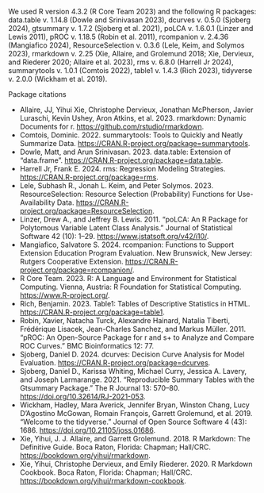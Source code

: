 We used R version 4.3.2 (R Core Team 2023) and the following R packages: data.table v. 1.14.8 (Dowle and Srinivasan 2023), dcurves v. 0.5.0 (Sjoberg 2024), gtsummary v. 1.7.2 (Sjoberg et al. 2021), poLCA v. 1.6.0.1 (Linzer and Lewis 2011), pROC v. 1.18.5 (Robin et al. 2011), rcompanion v. 2.4.36 (Mangiafico 2024), ResourceSelection v. 0.3.6 (Lele, Keim, and Solymos 2023), rmarkdown v. 2.25 (Xie, Allaire, and Grolemund 2018; Xie, Dervieux, and Riederer 2020; Allaire et al. 2023), rms v. 6.8.0 (Harrell Jr 2024), summarytools v. 1.0.1 (Comtois 2022), table1 v. 1.4.3 (Rich 2023), tidyverse v. 2.0.0 (Wickham et al. 2019).

Package citations
- Allaire, JJ, Yihui Xie, Christophe Dervieux, Jonathan McPherson, Javier Luraschi, Kevin Ushey, Aron Atkins, et al. 2023. rmarkdown: Dynamic Documents for r. https://github.com/rstudio/rmarkdown.
- Comtois, Dominic. 2022. summarytools: Tools to Quickly and Neatly Summarize Data. https://CRAN.R-project.org/package=summarytools.
- Dowle, Matt, and Arun Srinivasan. 2023. data.table: Extension of “data.frame”. https://CRAN.R-project.org/package=data.table.
- Harrell Jr, Frank E. 2024. rms: Regression Modeling Strategies. https://CRAN.R-project.org/package=rms.
- Lele, Subhash R., Jonah L. Keim, and Peter Solymos. 2023. ResourceSelection: Resource Selection (Probability) Functions for Use-Availability Data. https://CRAN.R-project.org/package=ResourceSelection.
- Linzer, Drew A., and Jeffrey B. Lewis. 2011. “poLCA: An R Package for Polytomous Variable Latent Class Analysis.” Journal of Statistical Software 42 (10): 1–29. https://www.jstatsoft.org/v42/i10/.
- Mangiafico, Salvatore S. 2024. rcompanion: Functions to Support Extension Education Program Evaluation. New Brunswick, New Jersey: Rutgers Cooperative Extension. https://CRAN.R-project.org/package=rcompanion/.
- R Core Team. 2023. R: A Language and Environment for Statistical Computing. Vienna, Austria: R Foundation for Statistical Computing. https://www.R-project.org/.
- Rich, Benjamin. 2023. Table1: Tables of Descriptive Statistics in HTML. https://CRAN.R-project.org/package=table1.
- Robin, Xavier, Natacha Turck, Alexandre Hainard, Natalia Tiberti, Frédérique Lisacek, Jean-Charles Sanchez, and Markus Müller. 2011. “pROC: An Open-Source Package for r and s+ to Analyze and Compare ROC Curves.” BMC Bioinformatics 12: 77.
- Sjoberg, Daniel D. 2024. dcurves: Decision Curve Analysis for Model Evaluation. https://CRAN.R-project.org/package=dcurves.
- Sjoberg, Daniel D., Karissa Whiting, Michael Curry, Jessica A. Lavery, and Joseph Larmarange. 2021. “Reproducible Summary Tables with the Gtsummary Package.” The R Journal 13: 570–80. https://doi.org/10.32614/RJ-2021-053.
- Wickham, Hadley, Mara Averick, Jennifer Bryan, Winston Chang, Lucy D’Agostino McGowan, Romain François, Garrett Grolemund, et al. 2019. “Welcome to the tidyverse.” Journal of Open Source Software 4 (43): 1686. https://doi.org/10.21105/joss.01686.
- Xie, Yihui, J. J. Allaire, and Garrett Grolemund. 2018. R Markdown: The Definitive Guide. Boca Raton, Florida: Chapman; Hall/CRC. https://bookdown.org/yihui/rmarkdown.
- Xie, Yihui, Christophe Dervieux, and Emily Riederer. 2020. R Markdown Cookbook. Boca Raton, Florida: Chapman; Hall/CRC. https://bookdown.org/yihui/rmarkdown-cookbook.
